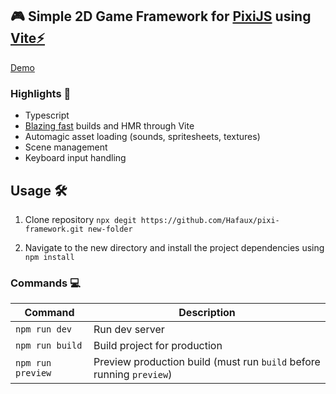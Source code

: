 ## 🎮 Simple 2D Game Framework for [PixiJS](https://pixijs.com) using [Vite⚡](https://vitejs.dev/)

[Demo](https://pixi-framework.up.railway.app/)

### Highlights 🌟

- Typescript
- [Blazing fast](https://c.tenor.com/Hw0aKasI6B4AAAAC/fast-blazing-fast.gif) builds and HMR through Vite
- Automagic asset loading (sounds, spritesheets, textures)
- Scene management
- Keyboard input handling

## Usage 🛠️

1. Clone repository `npx degit https://github.com/Hafaux/pixi-framework.git new-folder`

2. Navigate to the new directory and install the project dependencies using `npm install`

### Commands 💻

| Command           | Description                                                          |
| ----------------- | -------------------------------------------------------------------- |
| `npm run dev`     | Run dev server                                                       |
| `npm run build`   | Build project for production                                         |
| `npm run preview` | Preview production build (must run `build` before running `preview`) |
